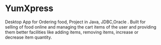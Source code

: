 # YumXpress
Desktop App for Ordering food, Project in Java, JDBC,Oracle . Built for selling of food online and managing the cart items of the user and providing them better facilities like adding items, removing items, increase or decrease item quantity.
